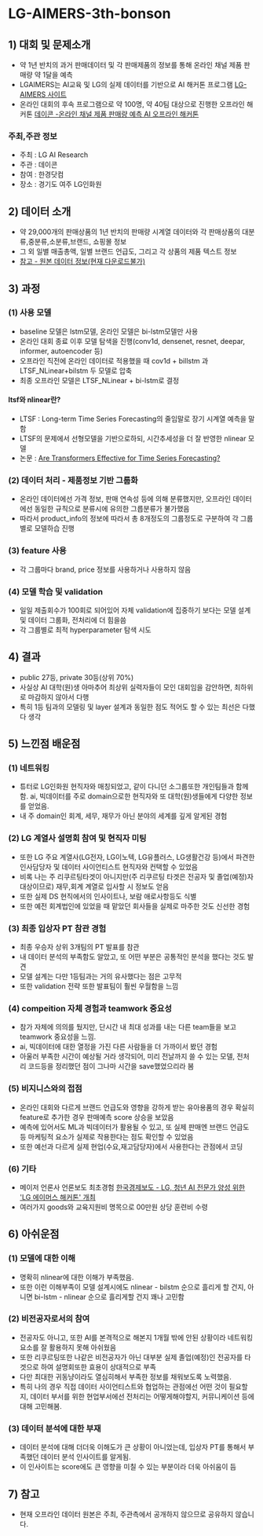 # LG-AIMERS-3th-bonson


## 1) 대회 및 문제소개
- 약 1년 반치의 과거 판매데이터 및 각 판매제품의 정보를 통해 온라인 채널 제품 판매량 약 1달을 예측
- LGAIMERS는 AI교육 및 LG의 실제 데이터를 기반으로 AI 해커톤 프로그램 [LG-AIMERS 사이트](https://lgaimers.ai)
- 온라인 대회의 후속 프로그램으로 약 100명, 약 40팀 대상으로 진행한 오프라인 해커톤 [데이콘 -온라인 채널 제품 판매량 예측 AI 오프라인 해커톤](https://dacon.io/competitions/official/236156/overview/description)

### 주최,주관 정보
- 주최 : LG AI Research
- 주관 : 데이콘
- 참여 : 한경닷컴
- 장소 : 경기도 여주 LG인화원

## 2) 데이터 소개
- 약 29,000개의 판매상품의 1년 반치의 판매량 시계열 데이터와 각 판매상품의 대분류,중분류,소분류,브랜드, 쇼핑몰 정보
- 그 외 일별 매출총액, 일별 브랜드 언급도, 그리고 각 상품의 제품 텍스트 정보
- [참고 - 원본 데이터 정보(현재 다운로드불가)](https://dacon.io/competitions/official/236156/data)

## 3) 과정
### (1) 사용 모델
- baseline 모델은 lstm모델, 온라인 모델은 bi-lstm모델만 사용
- 온라인 대회 종료 이후 모델 탐색을 진행(conv1d, densenet, resnet, deepar, informer, autoencoder 등)
- 오프라인 직전에 온라인 데이터로 적용했을 때 cov1d + billstm 과  LTSF_NLinear+bilstm 두 모델로 압축
- 최종 오프라인 모델은 LTSF_NLinear + bi-lstm로 결정

#### ltsf와 nlinear란?
- LTSF : Long-term Time Series Forecasting의 줄임말로 장기 시계열 예측을 말함
- LTSF의 문제에서 선형모델을 기반으로하되, 시간추세성을 더 잘 반영한 nlinear 모델
- 논문 : [Are Transformers Effective for Time Series Forecasting?](https://arxiv.org/pdf/2205.13504.pdf)

### (2) 데이터 처리 - 제품정보 기반 그룹화
- 온라인 데이터에선 가격 정보, 판매 연속성 등에 의해 분류했지만, 오프라인 데이터에선 동일한 규칙으로 분류시에 유의한 그릅분류가 불가했음
- 따라서 product_info의 정보에 따라서 총 8개정도의 그룹정도로 구분하여 각 그룹별로 모델하습 진행  

### (3) feature 사용 
- 각 그룹마다 brand, price 정보를 사용하거나 사용하지 않음

### (4) 모델 학습 및 validation
- 일일 제출회수가 100회로 되어있어 자체 validation에 집중하기 보다는 모델 설계 및 데이터 그룹화, 전처리에 더 힘을씀
- 각 그룹별로 최적 hyperparameter 탐색 시도  

## 4) 결과
- public 27등, private 30등(상위 70%)
- 사실상 AI 대학(원)생 아마추어 최상위 실력자들이 모인 대회임을 감안하면, 최하위로 마감하지 않아서 다행
- 특히 1등 팀과의 모델링 및 layer 설계과 동일한 점도 적어도 할 수 있는 최선은 다했다 생각


## 5) 느낀점 배운점

### (1) 네트워킹
- 튜터로 LG인화원 현직자와 매칭되었고, 같이 다니던 소그룹또한 개인팀들과 함께 함. ai, 빅데이터를 주로 domain으로한 현직자와 또 대학(원)생들에게 다양한 정보를 얻었음.
- 내 주 domain인 회계, 세무, 재무가 아닌 분야의 세계를 깊게 알게된 경험

### (2) LG 계열사 설명회 참여 및 현직자 미팅 
- 또한 LG 주요 계열사(LG전자, LG이노텍, LG유플러스, LG생활건강 등)에서 파견한 인사담당자 및 데이터 사이언티스트 현직자와 컨택할 수 있었음
- 비록 나는 주 리쿠르팅타겟이 아니지만(주 리쿠르팅 타겟은 전공자 및 졸업(예정)자 대상이므로) 재무,회계 계열로 입사할 시 정보도 얻음
- 또한 실제 DS 현직에서의 인사이트나, 보람 애로사항등도 식별
- 또한 예전 회계법인에 있었을 때 맡았던 회사들을 실제로 마주한 것도 신선한 경험

### (3) 최종 입상자 PT 참관 경험
- 최종 우승자 상위 3개팀의 PT 발표를 참관
- 내 데이터 분석의 부족함도 알았고, 또 어떤 부분은 공통적인 분석을 했다는 것도 발견
- 모델 설계는 다만 1등팀과는 거의 유사했다는 점은 고무적
- 또한 validation 전략 또한 발표팀이 훨씬 우월함을 느낌

### (4) compeition 자체 경험과 teamwork 중요성
- 참가 자체에 의의를 뒀지만, 단시간 내 최대 성과를 내는 다른 team들을 보고 teamwork 중요성을 느낌.
- ai, 빅데이터에 대한 열정을 가진 다른 사람들을 더 가까이서 봤던 경험
- 아울러 부족한 시간이 예상될 거라 생각되어, 미리 전날까지 쓸 수 있는 모델, 전처리 코드등을 정리했던 점이 그나마 시간을 save했었으리라 봄

### (5) 비지니스와의 접점
- 온라인 대회와 다르게 브랜드 언급도와 영향을 강하게 받는 유아용품의 경우 확실히 feature로 추가한 경우 판매예측 score 상승을 보았음
- 예측에 있어서도 ML과 빅데이터가 활용될 수 있고, 또 실제 판매엔 브랜드 언급도 등 마케팅적 요소가 실제로 작용한다는 점도 확인할 수 있었음 
- 또한 예선과 다르게 실제 현업(수요,재고담당자)에서 사용한다는 관점에서 코딩 

### (6) 기타
- 메이저 언론사 언론보도 최초경험 [한국경제보도 - LG, 청년 AI 전문가 양성 위한 'LG 에이머스 해커톤' 개최](https://n.news.naver.com/mnews/article/015/0004892677?sid=101)
- 여러가지 goods와 교육지원비 명목으로 00만원 상당 훈련비 수령


## 6) 아쉬운점

### (1) 모델에 대한 이해
- 명확히 nlinear에 대한 이해가 부족했음.
- 또한 이런 이해부족이 모델 설계시에도 nlinear - bilstm 순으로 흘리게 할 건지, 아니면 bi-lstm - nlinear 순으로 흘리게할 건지 꽤나 고민함

### (2) 비전공자로서의 참여
- 전공자도 아니고, 또한 AI를 본격적으로 해본지 1개월 밖에 안된 상황이라 네트워킹 요소를 잘 활용하지 못해 아쉬웠음
- 또한 리쿠르팅또한 나같은 비전공자가 아닌 대부분 실제 졸업(예정)인 전공자를 타겟으로 하여 설명회또한 효용이 상대적으로 부족 
- 다만 최대한 귀동냥이라도 열심히해서 부족한 정보를 채워보도록 노력했음.
- 특히 나의 경우 직접 데이터 사이언티스트와 협업하는 관점에선 어떤 것이 필요할지, 데이터 부서를 위한 현업부서에선 전처리는 어떻게해야할지, 커뮤니케이션 등에 대해 고민해봄.

### (3) 데이터 분석에 대한 부재
- 데이터 분석에 대해 더더욱 이해도가 큰 상황이 아니었는데, 입상자 PT를 통해서 부족했던 데이터 분석 인사이트를 알게됨.
- 이 인사이트는 score에도 큰 영향을 미칠 수 있는 부분이라 더욱 아쉬움이 듬


## 7) 참고
- 현재 오프라인 데이터 원본은 주최, 주관측에서 공개하지 않으므로 공유하지 않습니다.
